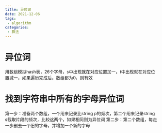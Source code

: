 ```yaml
---
title: 异位词
date: 2021-12-06
tags:
 - algorithm
categories:
 - 算法
---
```

# 异位词
用数组模拟hash表，26个字母，s中出现就在对应位置加一，t中出现就在对应位置减一，如果遍历完成后，数组都为0，则有效
# 找到字符串中所有的字母异位词
第一步：准备两个数组，一个用来记录比string p的频次，第二个用来记录string s截取片段的频次，比较这两个，如果相同则为异位词
第二步：第二个数组，每走一步删去一个旧的字母，并增加一个新的字母